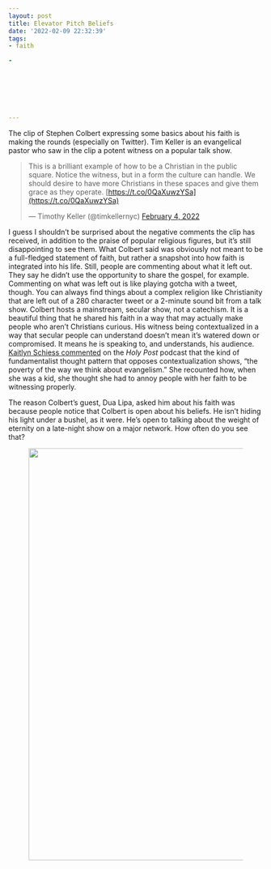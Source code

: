 ```yaml
---
layout: post
title: Elevator Pitch Beliefs
date: '2022-02-09 22:32:39'
tags:
- faith

- 







---
```


The clip of Stephen Colbert expressing some basics about his faith is making the rounds (especially on Twitter). Tim Keller is an evangelical pastor who saw in the clip a potent witness on a popular talk show.

<!--kg-card-begin: html-->

> This is a brilliant example of how to be a Christian in the public square. Notice the witness, but in a form the culture can handle. We should desire to have more Christians in these spaces and give them grace as they operate. [https://t.co/0QaXuwzYSa](https://t.co/0QaXuwzYSa)
> 
> — Timothy Keller (@timkellernyc) [February 4, 2022](https://twitter.com/timkellernyc/status/1489664357189443590?ref_src=twsrc%5Etfw)

<script async="" src="https://platform.twitter.com/widgets.js" charset="utf-8"></script>  
<!--kg-card-end: html-->

I guess I shouldn’t be surprised about the negative comments the clip has received, in addition to the praise of popular religious figures, but it’s still disappointing to see them. What Colbert said was obviously not meant to be a full-fledged statement of faith, but rather a snapshot into how faith is integrated into his life. Still, people are commenting about what it left out. They say he didn’t use the opportunity to share the gospel, for example. Commenting on what was left out is like playing gotcha with a tweet, though. You can always find things about a complex religion like Christianity that are left out of a 280 character tweet or a 2-minute sound bit from a talk show. Colbert hosts a mainstream, secular show, not a catechism. It is a beautiful thing that he shared his faith in a way that may actually make people who aren’t Christians curious. His witness being contextualized in a way that secular people can understand doesn’t mean it’s watered down or compromised. It means he is speaking to, and understands, his audience. [Kaitlyn Schiess commented](https://www.holypost.com/post/episode-495-the-false-gospel-of-democracy-with-robert-tracy-mckenzie) on the _Holy Post_ podcast that the kind of fundamentalist thought pattern that opposes contextualization shows, “the poverty of the way we think about evangelism.” She recounted how, when she was a kid, she thought she had to annoy people with her faith to be witnessing properly.

The reason Colbert’s guest, Dua Lipa, asked him about his faith was because people notice that Colbert is open about his beliefs. He isn’t hiding his light under a bushel, as it were. He’s open to talking about the weight of eternity on a late-night show on a major network. How often do you see that?

<figure class="kg-card kg-image-card"><a href="https://twitter.com/MikeCosper/status/1490312879534444548?s=20&amp;t=s591X5UcfJPhgKtyLoJHjg"><img src=" __GHOST_URL__ /content/images/2022/06/cosper-tweet.png" class="kg-image" alt loading="lazy" width="1600" height="814" srcset=" __GHOST_URL__ /content/images/size/w600/2022/06/cosper-tweet.png 600w, __GHOST_URL__ /content/images/size/w1000/2022/06/cosper-tweet.png 1000w, __GHOST_URL__ /content/images/2022/06/cosper-tweet.png 1600w" sizes="(min-width: 720px) 720px"></a></figure>
